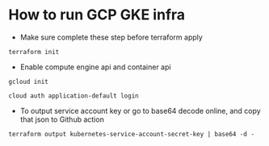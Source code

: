 # How to run GCP GKE infra

- Make sure complete these step before terraform apply

```
terraform init
```

- Enable compute engine api and container api

```
gcloud init
```

```
cloud auth application-default login
```

- To output service account key or go to base64 decode online, and copy that json to Github action

```
terraform output kubernetes-service-account-secret-key | base64 -d -
```
